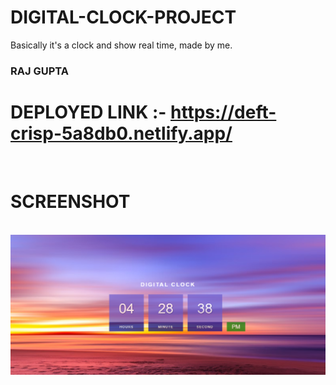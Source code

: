 # DIGITAL-CLOCK-PROJECT

Basically it's a clock and show real time, made by me.
<br>

### RAJ GUPTA

# DEPLOYED LINK :- https://deft-crisp-5a8db0.netlify.app/

<br>

# SCREENSHOT

 <br>

<img class="Image" src="Screenshot (688).png" alt="Image">
